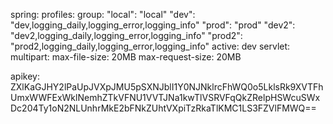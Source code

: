 spring:
  profiles:
    group:
      "local": "local"
      "dev": "dev,logging_daily,logging_error,logging_info"
      "prod": "prod"
      "dev2": "dev2,logging_daily,logging_error,logging_info"
      "prod2": "prod2,logging_daily,logging_error,logging_info"
    active: dev
  servlet:
    multipart:
      max-file-size: 20MB
      max-request-size: 20MB

apikey: ZXlKaGJHY2lPaUpJVXpJMU5pSXNJblI1Y0NJNklrcFhWQ0o5LklsRk9XVTFhUmxWWFExWklNemhZTkVFNU1VVTJNa1kwTlVSRVFqQkZRelpHSWcuSWxDc204Ty1oN2NLUnhrMkE2bFNkZUhtVXpiTzRkaTlKMC1LS3FZVlFMWQ==
